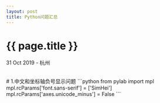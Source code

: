 ```yaml
---
layout: post
title: Python问题汇总
---
```


{{ page.title }}
================

<p class="meta">31 Oct 2019 - 杭州</p>

<br> 
# 1.中文和坐标轴负号显示问题
```python
from pylab import mpl
mpl.rcParams['font.sans-serif'] = ['SimHei']
mpl.rcParams['axes.unicode_minus'] = False
```
<br>